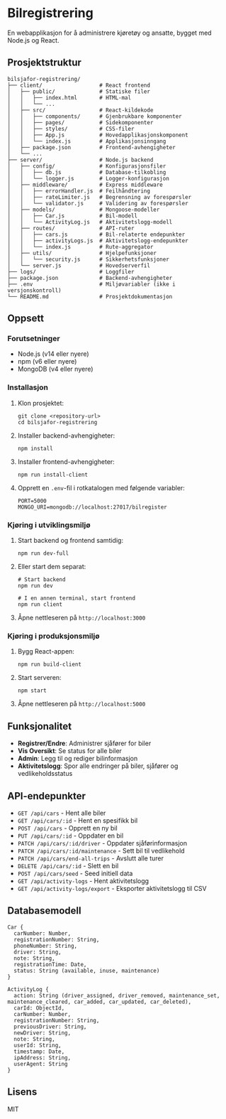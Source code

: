 # Bilregistrering

En webapplikasjon for å administrere kjøretøy og ansatte, bygget med Node.js og React.

## Prosjektstruktur

```
bilsjafor-registrering/
├── client/                  # React frontend
│   ├── public/              # Statiske filer
│   │   ├── index.html       # HTML-mal
│   │   └── ...
│   ├── src/                 # React-kildekode
│   │   ├── components/      # Gjenbrukbare komponenter
│   │   ├── pages/           # Sidekomponenter
│   │   ├── styles/          # CSS-filer
│   │   ├── App.js           # Hovedapplikasjonskomponent
│   │   └── index.js         # Applikasjonsinngang
│   ├── package.json         # Frontend-avhengigheter
│   └── ...
├── server/                  # Node.js backend
│   ├── config/              # Konfigurasjonsfiler
│   │   ├── db.js            # Database-tilkobling
│   │   └── logger.js        # Logger-konfigurasjon
│   ├── middleware/          # Express middleware
│   │   ├── errorHandler.js  # Feilhåndtering
│   │   ├── rateLimiter.js   # Begrensning av forespørsler
│   │   └── validator.js     # Validering av forespørsler
│   ├── models/              # Mongoose-modeller
│   │   ├── Car.js           # Bil-modell
│   │   └── ActivityLog.js   # Aktivitetslogg-modell
│   ├── routes/              # API-ruter
│   │   ├── cars.js          # Bil-relaterte endepunkter
│   │   ├── activityLogs.js  # Aktivitetslogg-endepunkter
│   │   └── index.js         # Rute-aggregator
│   ├── utils/               # Hjelpefunksjoner
│   │   └── security.js      # Sikkerhetsfunksjoner
│   └── server.js            # Hovedserverfil
├── logs/                    # Loggfiler
├── package.json             # Backend-avhengigheter
├── .env                     # Miljøvariabler (ikke i versjonskontroll)
└── README.md                # Prosjektdokumentasjon
```

## Oppsett

### Forutsetninger

- Node.js (v14 eller nyere)
- npm (v6 eller nyere)
- MongoDB (v4 eller nyere)

### Installasjon

1. Klon prosjektet:
   ```
   git clone <repository-url>
   cd bilsjafor-registrering
   ```

2. Installer backend-avhengigheter:
   ```
   npm install
   ```

3. Installer frontend-avhengigheter:
   ```
   npm run install-client
   ```

4. Opprett en `.env`-fil i rotkatalogen med følgende variabler:
   ```
   PORT=5000
   MONGO_URI=mongodb://localhost:27017/bilregister
   ```

### Kjøring i utviklingsmiljø

1. Start backend og frontend samtidig:
   ```
   npm run dev-full
   ```

2. Eller start dem separat:
   ```
   # Start backend
   npm run dev
   
   # I en annen terminal, start frontend
   npm run client
   ```

3. Åpne nettleseren på `http://localhost:3000`

### Kjøring i produksjonsmiljø

1. Bygg React-appen:
   ```
   npm run build-client
   ```

2. Start serveren:
   ```
   npm start
   ```

3. Åpne nettleseren på `http://localhost:5000`

## Funksjonalitet

- **Registrer/Endre**: Administrer sjåfører for biler
- **Vis Oversikt**: Se status for alle biler
- **Admin**: Legg til og rediger bilinformasjon
- **Aktivitetslogg**: Spor alle endringer på biler, sjåfører og vedlikeholdsstatus

## API-endepunkter

- `GET /api/cars` - Hent alle biler
- `GET /api/cars/:id` - Hent en spesifikk bil
- `POST /api/cars` - Opprett en ny bil
- `PUT /api/cars/:id` - Oppdater en bil
- `PATCH /api/cars/:id/driver` - Oppdater sjåførinformasjon
- `PATCH /api/cars/:id/maintenance` - Sett bil til vedlikehold
- `PATCH /api/cars/end-all-trips` - Avslutt alle turer
- `DELETE /api/cars/:id` - Slett en bil
- `POST /api/cars/seed` - Seed initiell data
- `GET /api/activity-logs` - Hent aktivitetslogg
- `GET /api/activity-logs/export` - Eksporter aktivitetslogg til CSV

## Databasemodell

```
Car {
  carNumber: Number,
  registrationNumber: String,
  phoneNumber: String,
  driver: String,
  note: String,
  registrationTime: Date,
  status: String (available, inuse, maintenance)
}

ActivityLog {
  action: String (driver_assigned, driver_removed, maintenance_set, maintenance_cleared, car_added, car_updated, car_deleted),
  carId: ObjectId,
  carNumber: Number,
  registrationNumber: String,
  previousDriver: String,
  newDriver: String,
  note: String,
  userId: String,
  timestamp: Date,
  ipAddress: String,
  userAgent: String
}
```

## Lisens

MIT